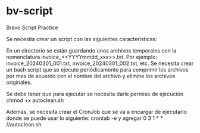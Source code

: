 # bv-script
Bravo Script Practice

Se necesita crear un script con las siguientes caracteristicas:

En un directorio se están guardando unos archivos temporales con la nomenclatura invoice_<<YYYYmmdd_xxx>>.txt. Por ejemplo: invoice_20240301_001.txt, invoice_20240301_002.txt,
etc. Se necesita crear un bash script que se ejecute periódicamente para comprimir los archivos por mes de acuerdo con el nombre del archivo y elimine los archivos originales.

Se debe tener que para ejecutar se necesita darle permiso de ejecución chmod +x autoclean.sh

Además, se necesita crear el CronJob que se va a encargar de ejecutarlo donde se puede usar lo siguiente: crontab -e y agregar 0 3 1 * * /<directorio del script>/autoclean.sh